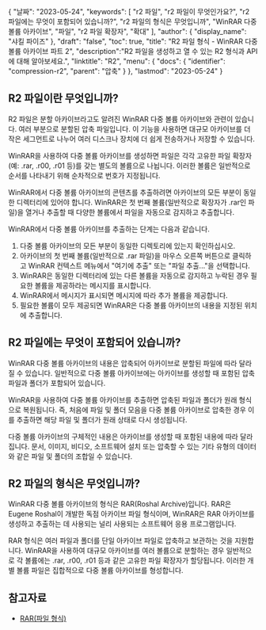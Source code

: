 {
"날짜": "2023-05-24",
  "keywords": [
"r2 파일",
"r2 파일이 무엇인가요?",
"r2 파일에는 무엇이 포함되어 있습니까?",
"r2 파일의 형식은 무엇입니까",
"WinRAR 다중 볼륨 아카이브",
"파일",
"r2 파일 확장자",
"확대"
],
  "author": {
"display_name": "샤킬 파이즈"
},
"draft": "false",
"toc": true,
"title": "R2 파일 형식 - WinRAR 다중 볼륨 아카이브 파트 2",
  "description":"R2 파일을 생성하고 열 수 있는 R2 형식과 API에 대해 알아보세요.",
"linktitle": "R2",
  "menu": {
    "docs": {
      "identifier": "compression-r2",
"parent": "압축"
}
},
"lastmod": "2023-05-24"
}

## R2 파일이란 무엇입니까?

R2 파일은 분할 아카이브라고도 알려진 WinRAR 다중 볼륨 아카이브와 관련이 있습니다. 여러 부분으로 분할된 압축 파일입니다. 이 기능을 사용하면 대규모 아카이브를 더 작은 세그먼트로 나누어 여러 디스크나 장치에 더 쉽게 전송하거나 저장할 수 있습니다.

WinRAR을 사용하여 다중 볼륨 아카이브를 생성하면 파일은 각각 고유한 파일 확장자(예: .rar, .r00, .r01 등)를 갖는 별도의 볼륨으로 나뉩니다. 이러한 볼륨은 일반적으로 순서를 나타내기 위해 순차적으로 번호가 지정됩니다.

WinRAR에서 다중 볼륨 아카이브의 콘텐츠를 추출하려면 아카이브의 모든 부분이 동일한 디렉터리에 있어야 합니다. WinRAR은 첫 번째 볼륨(일반적으로 확장자가 .rar인 파일)을 열거나 추출할 때 다양한 볼륨에서 파일을 자동으로 감지하고 추출합니다.

WinRAR에서 다중 볼륨 아카이브를 추출하는 단계는 다음과 같습니다.

1. 다중 볼륨 아카이브의 모든 부분이 동일한 디렉토리에 있는지 확인하십시오.
2. 아카이브의 첫 번째 볼륨(일반적으로 .rar 파일)을 마우스 오른쪽 버튼으로 클릭하고 WinRAR 컨텍스트 메뉴에서 "여기에 추출" 또는 "파일 추출..."을 선택합니다.
3. WinRAR은 동일한 디렉터리에 있는 다른 볼륨을 자동으로 감지하고 누락된 경우 필요한 볼륨을 제공하라는 메시지를 표시합니다.
4. WinRAR에서 메시지가 표시되면 메시지에 따라 추가 볼륨을 제공합니다.
5. 필요한 볼륨이 모두 제공되면 WinRAR은 다중 볼륨 아카이브의 내용을 지정된 위치에 추출합니다.

## R2 파일에는 무엇이 포함되어 있습니까?

WinRAR 다중 볼륨 아카이브의 내용은 압축되어 아카이브로 분할된 파일에 따라 달라질 수 있습니다. 일반적으로 다중 볼륨 아카이브에는 아카이브를 생성할 때 포함된 압축 파일과 폴더가 포함되어 있습니다.

WinRAR을 사용하여 다중 볼륨 아카이브를 추출하면 압축된 파일과 폴더가 원래 형식으로 복원됩니다. 즉, 처음에 파일 및 폴더 모음을 다중 볼륨 아카이브로 압축한 경우 이를 추출하면 해당 파일 및 폴더가 원래 상태로 다시 생성됩니다.

다중 볼륨 아카이브의 구체적인 내용은 아카이브를 생성할 때 포함된 내용에 따라 달라집니다. 문서, 이미지, 비디오, 소프트웨어 설치 또는 압축할 수 있는 기타 유형의 데이터와 같은 파일 및 폴더의 조합일 수 있습니다.

## R2 파일의 형식은 무엇입니까?

WinRAR 다중 볼륨 아카이브의 형식은 RAR(Roshal Archive)입니다. RAR은 Eugene Roshal이 개발한 독점 아카이브 파일 형식이며, WinRAR은 RAR 아카이브를 생성하고 추출하는 데 사용되는 널리 사용되는 소프트웨어 응용 프로그램입니다.

RAR 형식은 여러 파일과 폴더를 단일 아카이브 파일로 압축하고 보관하는 것을 지원합니다. WinRAR을 사용하여 대규모 아카이브를 여러 볼륨으로 분할하는 경우 일반적으로 각 볼륨에는 .rar, .r00, .r01 등과 같은 고유한 파일 확장자가 할당됩니다. 이러한 개별 볼륨 파일은 집합적으로 다중 볼륨 아카이브를 형성합니다.

## 참고자료
* [RAR(파일 형식)](https://en.wikipedia.org/wiki/RAR_(file_format))

